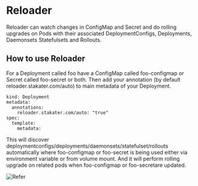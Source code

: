 # Reloader

Reloader can watch changes in ConfigMap and Secret and do rolling upgrades on Pods with their associated
DeploymentConfigs, Deployments, Daemonsets Statefulsets and Rollouts.

## How to use Reloader

For a Deployment called foo have a ConfigMap called foo-configmap or Secret called foo-secret or both.
Then add your annotation (by default reloader.stakater.com/auto) to main metadata of your Deployment.

```shell
kind: Deployment
metadata:
  annotations:
    reloader.stakater.com/auto: "true"
spec:
  template:
    metadata:
```

This will discover deploymentconfigs/deployments/daemonsets/statefulset/rollouts automatically where
foo-configmap or foo-secret is being used either via environment variable or from volume mount.
And it will perform rolling upgrade on related pods when foo-configmap or foo-secretare updated.

![Refer](https://github.com/stakater/Reloader)

